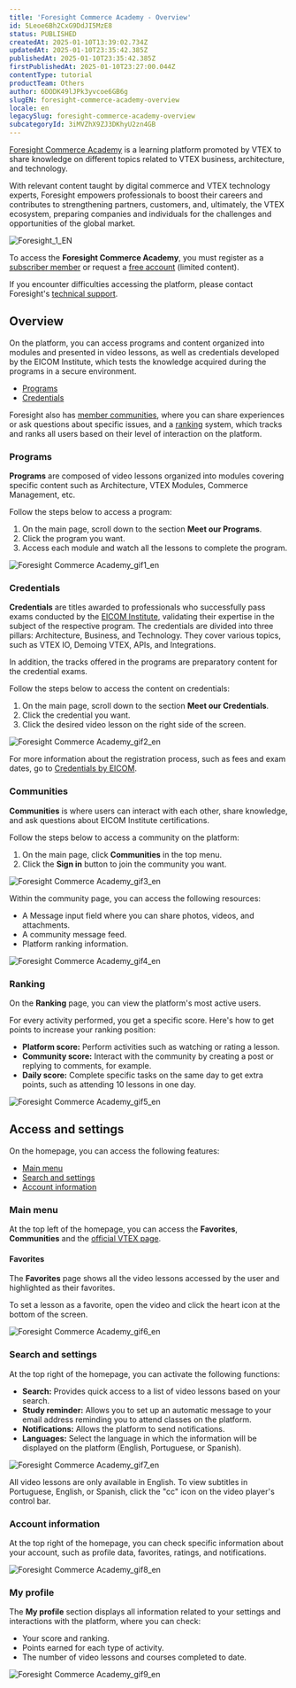 ```yaml
---
title: 'Foresight Commerce Academy - Overview'
id: 5Leoe6Bh2CxG9DdJI5MzE8
status: PUBLISHED
createdAt: 2025-01-10T13:39:02.734Z
updatedAt: 2025-01-10T23:35:42.385Z
publishedAt: 2025-01-10T23:35:42.385Z
firstPublishedAt: 2025-01-10T23:27:00.044Z
contentType: tutorial
productTeam: Others
author: 6DODK49lJPk3yvcoe6GB6g
slugEN: foresight-commerce-academy-overview
locale: en
legacySlug: foresight-commerce-academy-overview
subcategoryId: 3iMVZhX9ZJ3DKhyU2zn4GB
---
```


[Foresight Commerce Academy](https://member.commerceacademy.org/login) is a learning platform promoted by VTEX to share knowledge on different topics related to VTEX business, architecture, and technology.

With relevant content taught by digital commerce and VTEX technology experts, Foresight empowers professionals to boost their careers and contributes to strengthening partners, customers, and, ultimately, the VTEX ecosystem, preparing companies and individuals for the challenges and opportunities of the global market.

![Foresight_1_EN](https://images.ctfassets.net/alneenqid6w5/21aZzUw7vu9wHlSjqp6LG2/807f10cdccfc2bb3a08ad1769ea384cd/Foresight_1.png)

To access the __Foresight Commerce Academy__, you must register as a [subscriber member](https://www.commerceacademy.org/pricing) or request a [free account](https://www.commerceacademy.org/registration/freemium) (limited content).

<div class="alert alert-info">
If you encounter difficulties accessing the platform, please contact Foresight's <a href="foresight@vtex.com">technical support</a>.</div>

## Overview

On the platform, you can access programs and content organized into modules and presented in video lessons, as well as credentials developed by the EICOM Institute, which tests the knowledge acquired during the programs in a secure environment.

- [Programs](#programs)
- [Credentials](#credentials)

Foresight also has [member communities](#communities), where you can share experiences or ask questions about specific issues, and a [ranking](#ranking) system, which tracks and ranks all users based on their level of interaction on the platform.

### Programs

__Programs__ are composed of video lessons organized into modules covering specific content such as Architecture, VTEX Modules, Commerce Management, etc.

Follow the steps below to access a program:

1. On the main page, scroll down to the section __Meet our Programs__.
2. Click the program you want.
3. Access each module and watch all the lessons to complete the program.

![Foresight Commerce Academy_gif1_en](https://images.ctfassets.net/alneenqid6w5/2NGcsAzD086jMR4NI6mXUf/6618a7a76d09765d90018379d903b992/Foresight_Commerce_Academy_gif1_en.gif)

### Credentials

__Credentials__ are titles awarded to professionals who successfully pass exams conducted by the [EICOM Institute](https://www.eicom.org/), validating their expertise in the subject of the respective program. The credentials are divided into three pillars: Architecture, Business, and Technology. They cover various topics, such as VTEX IO, Demoing VTEX, APIs, and Integrations.

In addition, the tracks offered in the programs are preparatory content for the credential exams.

Follow the steps below to access the content on credentials:

1. On the main page, scroll down to the section __Meet our Credentials__.
2. Click the credential you want.
3. Click the desired video lesson on the right side of the screen.

![Foresight Commerce Academy_gif2_en](https://downloads.ctfassets.net/alneenqid6w5/5KmCkhwt9tjHpw2sZXSDZZ/dc399b901ae6b102b2911a38762742c0/Foresight_Commerce_Academy_gif2_en.gif)

For more information about the registration process, such as fees and exam dates, go to [Credentials by EICOM](https://www.eicom.org/credentials#credentials). 

### Communities

__Communities__ is where users can interact with each other, share knowledge, and ask questions about EICOM Institute certifications.

Follow the steps below to access a community on the platform:

1. On the main page, click __Communities__ in the top menu.
2. Click the __Sign in__ button to join the community you want.

![Foresight Commerce Academy_gif3_en](https://images.ctfassets.net/alneenqid6w5/7iYhFQQYaR15vjYIY8m6AV/0baee612aa77a0e1b9941e01a25165ed/Foresight_Commerce_Academy_gif3_en.gif)

Within the community page, you can access the following resources:

- A Message input field where you can share photos, videos, and attachments.
- A community message feed.
- Platform ranking information.

![Foresight Commerce Academy_gif4_en](https://images.ctfassets.net/alneenqid6w5/5gF1ucE296w5dB2PhxS8UW/3f67e85a6e1b13989642515646902ceb/Foresight_Commerce_Academy_gif4_en.gif)

### Ranking

On the __Ranking__ page, you can view the platform's most active users.

For every activity performed, you get a specific score. Here's how to get points to increase your ranking position:

- __Platform score:__ Perform activities such as watching or rating a lesson.
- __Community score:__ Interact with the community by creating a post or replying to comments, for example.
- __Daily score:__ Complete specific tasks on the same day to get extra points, such as attending 10 lessons in one day.

![Foresight Commerce Academy_gif5_en](https://images.ctfassets.net/alneenqid6w5/2k0yyAIhAFU2RiIj0oqz2k/9fecd08a17ef2d365b9149c10b7e091c/Foresight_Commerce_Academy_gif5_en.gif)

## Access and settings

On the homepage, you can access the following features:

- [Main menu](#main-menu)
- [Search and settings](#search-and-settings)
- [Account information](#account-information)

### Main menu

At the top left of the homepage, you can access the __Favorites__, __Communities__ and the [official VTEX page](https://vtex.com/en-us/).

#### Favorites

The __Favorites__ page shows all the video lessons accessed by the user and highlighted as their favorites.

To set a lesson as a favorite, open the video and click the heart icon at the bottom of the screen.

![Foresight Commerce Academy_gif6_en](https://downloads.ctfassets.net/alneenqid6w5/78ELSXuXGB4PFCjVXvbw0R/9bead730abb0775d7d7b55bc28553387/Foresight_Commerce_Academy_gif6_en.gif)

### Search and settings

At the top right of the homepage, you can activate the following functions:

- __Search:__ Provides quick access to a list of video lessons based on your search.
- __Study reminder:__ Allows you to set up an automatic message to your email address reminding you to attend classes on the platform.
- __Notifications:__ Allows the platform to send notifications.
- __Languages:__ Select the language in which the information will be displayed on the platform (English, Portuguese, or Spanish).

![Foresight Commerce Academy_gif7_en](https://downloads.ctfassets.net/alneenqid6w5/JqcK5eziO6bhhk92KLTbP/147b311345e33fd4b5184d57da96fea0/Foresight_Commerce_Academy_gif7_en.gif)

<div class="alert alert-warning">
All video lessons are only available in English. To view subtitles in Portuguese, English, or Spanish, click the "cc" icon on the video player's control bar.
</div>

### Account information

At the top right of the homepage, you can check specific information about your account, such as profile data, favorites, ratings, and notifications.

![Foresight Commerce Academy_gif8_en](https://downloads.ctfassets.net/alneenqid6w5/wcEXYLO4wvcjvLwU6nWMQ/7902d930b400458e044a91cf353ae865/Foresight_Commerce_Academy_gif8_en.gif)

### My profile

The __My profile__ section displays all information related to your settings and interactions with the platform, where you can check:

- Your score and ranking.
- Points earned for each type of activity.
- The number of video lessons and courses completed to date.

![Foresight Commerce Academy_gif9_en](https://images.ctfassets.net/alneenqid6w5/5j1fnIt1QwVRMoDdpmktK8/df371fef80704e8209f8ff2e5fe15473/Foresight_Commerce_Academy_gif9_en.gif)

